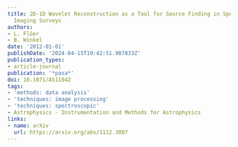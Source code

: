 ```yaml
---
title: 2D-1D Wavelet Reconstruction as a Tool for Source Finding in Spectroscopic
  Imaging Surveys
authors:
- L. Flöer
- B. Winkel
date: '2012-01-01'
publishDate: '2024-04-15T19:42:51.907833Z'
publication_types:
- article-journal
publication: '*pasa*'
doi: 10.1071/AS11042
tags:
- 'methods: data analysis'
- 'techniques: image processing'
- 'techniques: spectroscopic'
- Astrophysics - Instrumentation and Methods for Astrophysics
links:
- name: arXiv
  url: https://arxiv.org/abs/1112.3807
---
```

